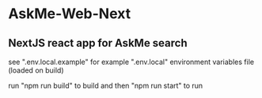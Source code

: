 # AskMe-Web-Next

## NextJS react app for AskMe search

see ".env.local.example" for example ".env.local" environment variables file (loaded on build)

run "npm run build" to build and then "npm run start" to run